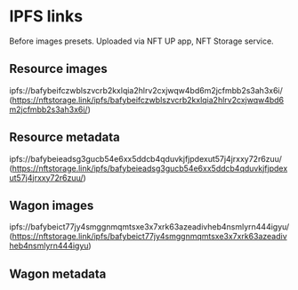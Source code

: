 # IPFS links

Before images presets. Uploaded via NFT UP app, NFT Storage service.

## Resource images

ipfs://bafybeifczwblszvcrb2kxlqia2hlrv2cxjwqw4bd6m2jcfmbb2s3ah3x6i/
(https://nftstorage.link/ipfs/bafybeifczwblszvcrb2kxlqia2hlrv2cxjwqw4bd6m2jcfmbb2s3ah3x6i/)

## Resource metadata

ipfs://bafybeieadsg3gucb54e6xx5ddcb4qduvkjfjpdexut57j4jrxxy72r6zuu/
(https://nftstorage.link/ipfs/bafybeieadsg3gucb54e6xx5ddcb4qduvkjfjpdexut57j4jrxxy72r6zuu/)

## Wagon images

ipfs://bafybeict77jy4smggnmqmtsxe3x7xrk63azeadivheb4nsmlyrn444igyu/
(https://nftstorage.link/ipfs/bafybeict77jy4smggnmqmtsxe3x7xrk63azeadivheb4nsmlyrn444igyu)

## Wagon metadata
